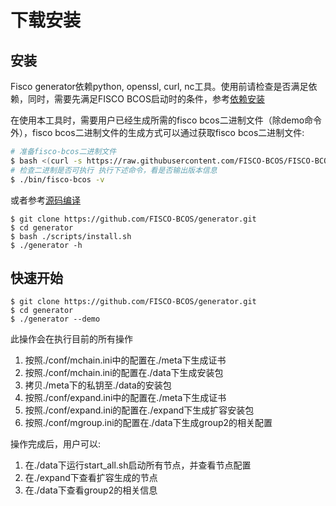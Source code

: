 # 下载安装

## 安装

Fisco generator依赖python, openssl, curl, nc工具。使用前请检查是否满足依赖，同时，需要先满足FISCO BCOS启动时的条件，参考[依赖安装](https://fisco-bcos-documentation.readthedocs.io/zh_CN/feature-2.0.0/docs/manual/install.html?highlight=%E4%BE%9D%E8%B5%96#id4)

在使用本工具时，需要用户已经生成所需的fisco bcos二进制文件（除demo命令外），fisco bcos二进制文件的生成方式可以通过获取fisco bcos二进制文件:

```bash
# 准备fisco-bcos二进制文件
$ bash <(curl -s https://raw.githubusercontent.com/FISCO-BCOS/FISCO-BCOS/release-2.0.1/tools/ci/download_bin.sh)
# 检查二进制是否可执行 执行下述命令，看是否输出版本信息
$ ./bin/fisco-bcos -v
```

或者参考[源码编译](../manual/install.md)

```shell
$ git clone https://github.com/FISCO-BCOS/generator.git
$ cd generator
$ bash ./scripts/install.sh
$ ./generator -h
```

## 快速开始

```shell
$ git clone https://github.com/FISCO-BCOS/generator.git
$ cd generator
$ ./generator --demo
```

此操作会在执行目前的所有操作

1. 按照./conf/mchain.ini中的配置在./meta下生成证书
2. 按照./conf/mchain.ini的配置在./data下生成安装包
3. 拷贝./meta下的私钥至./data的安装包
4. 按照./conf/expand.ini中的配置在./meta下生成证书
5. 按照./conf/expand.ini的配置在./expand下生成扩容安装包
6. 按照./conf/mgroup.ini的配置在./data下生成group2的相关配置

操作完成后，用户可以:

1. 在./data下运行start_all.sh启动所有节点，并查看节点配置
2. 在./expand下查看扩容生成的节点
3. 在./data下查看group2的相关信息